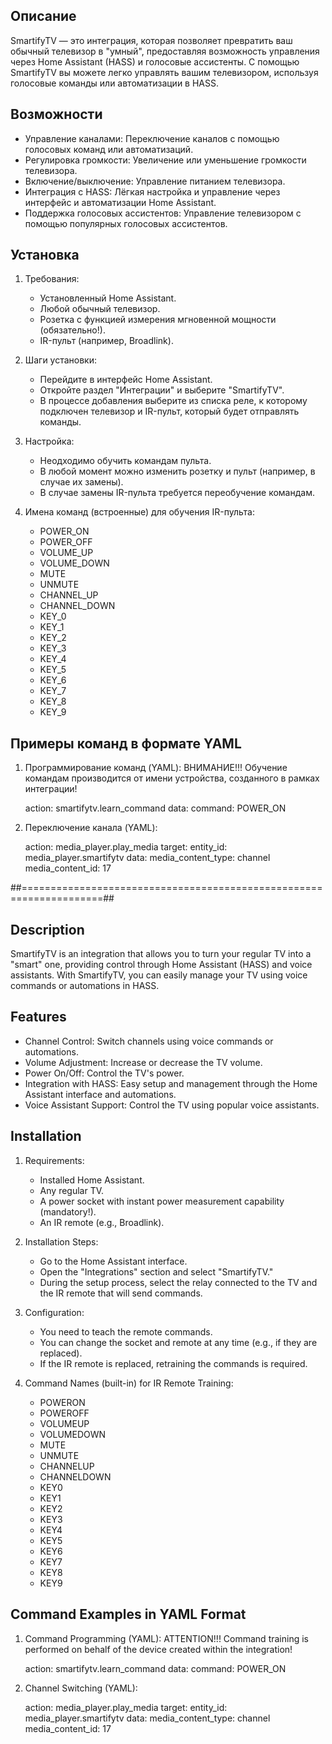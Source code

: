 ## Описание

SmartifyTV — это интеграция, которая позволяет превратить ваш обычный телевизор в "умный", предоставляя возможность управления через Home Assistant (HASS) и голосовые ассистенты. С помощью SmartifyTV вы можете легко управлять вашим телевизором, используя голосовые команды или автоматизации в HASS.

## Возможности

- Управление каналами: Переключение каналов с помощью голосовых команд или автоматизаций.
- Регулировка громкости: Увеличение или уменьшение громкости телевизора.
- Включение/выключение: Управление питанием телевизора.
- Интеграция с HASS: Лёгкая настройка и управление через интерфейс и автоматизации Home Assistant.
- Поддержка голосовых ассистентов: Управление телевизором с помощью популярных голосовых ассистентов.

## Установка

1. Требования:
   - Установленный Home Assistant.
   - Любой обычный телевизор.
   - Розетка с функцией измерения мгновенной мощности (обязательно!).
   - IR-пульт (например, Broadlink).

2. Шаги установки:
   - Перейдите в интерфейс Home Assistant.
   - Откройте раздел "Интеграции" и выберите "SmartifyTV".
   - В процессе добавления выберите из списка реле, к которому подключен телевизор и IR-пульт, который будет отправлять команды.

3. Настройка:
   - Неодходимо обучить командам пульта.
   - В любой момент можно изменить розетку и пульт (например, в случае их замены).
   - В случае замены IR-пульта требуется переобучение командам.

4. Имена команд (встроенные) для обучения IR-пульта:
   - POWER_ON
   - POWER_OFF
   - VOLUME_UP
   - VOLUME_DOWN
   - MUTE
   - UNMUTE
   - CHANNEL_UP
   - CHANNEL_DOWN
   - KEY_0
   - KEY_1
   - KEY_2
   - KEY_3
   - KEY_4
   - KEY_5
   - KEY_6
   - KEY_7
   - KEY_8
   - KEY_9

## Примеры команд в формате YAML

1. Программирование команд (YAML):
   ВНИМАНИЕ!!! Обучение командам производится от имени устройства, созданного в рамках интеграции!
   
   action: smartifytv.learn_command
   data:
     command: POWER_ON


3. Переключение канала (YAML):
   
   action: media_player.play_media
   target:
     entity_id: media_player.smartifytv
   data:
     media_content_type: channel
     media_content_id: 17

##====================================================================##

## Description

SmartifyTV is an integration that allows you to turn your regular TV into a "smart" one, providing control through Home Assistant (HASS) and voice assistants. With SmartifyTV, you can easily manage your TV using voice commands or automations in HASS.

## Features

- Channel Control: Switch channels using voice commands or automations.
- Volume Adjustment: Increase or decrease the TV volume.
- Power On/Off: Control the TV's power.
- Integration with HASS: Easy setup and management through the Home Assistant interface and automations.
- Voice Assistant Support: Control the TV using popular voice assistants.

## Installation

1. Requirements:
   - Installed Home Assistant.
   - Any regular TV.
   - A power socket with instant power measurement capability (mandatory!).
   - An IR remote (e.g., Broadlink).

2. Installation Steps:
   - Go to the Home Assistant interface.
   - Open the "Integrations" section and select "SmartifyTV."
   - During the setup process, select the relay connected to the TV and the IR remote that will send commands.

3. Configuration:
   - You need to teach the remote commands.
   - You can change the socket and remote at any time (e.g., if they are replaced).
   - If the IR remote is replaced, retraining the commands is required.

4. Command Names (built-in) for IR Remote Training:
   - POWERON
   - POWEROFF
   - VOLUMEUP
   - VOLUMEDOWN
   - MUTE
   - UNMUTE
   - CHANNELUP
   - CHANNELDOWN
   - KEY0
   - KEY1
   - KEY2
   - KEY3
   - KEY4
   - KEY5
   - KEY6
   - KEY7
   - KEY8
   - KEY9

## Command Examples in YAML Format

1. Command Programming (YAML):
   ATTENTION!!! Command training is performed on behalf of the device created within the integration!

   action: smartifytv.learn_command
   data:
     command: POWER_ON

2. Channel Switching (YAML):

   action: media_player.play_media
   target:
     entity_id: media_player.smartifytv
   data:
     media_content_type: channel
     media_content_id: 17
